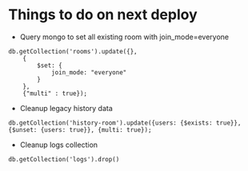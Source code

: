 # Things to do on next deploy

* Query mongo to set all existing room  with join_mode=everyone
```
db.getCollection('rooms').update({},
    {
        $set: {
            join_mode: "everyone"
        }
    },
    {"multi" : true});
```

* Cleanup legacy history data
```
db.getCollection('history-room').update({users: {$exists: true}}, {$unset: {users: true}}, {multi: true});
```

* Cleanup logs collection
```
db.getCollection('logs').drop()
```
